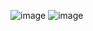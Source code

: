 ![image](https://github.com/user-attachments/assets/da224174-04c8-4102-b623-1c06d860bc2c)
![image](https://github.com/user-attachments/assets/e28ad461-63d5-4ddf-aaa7-1226a84b9020)
